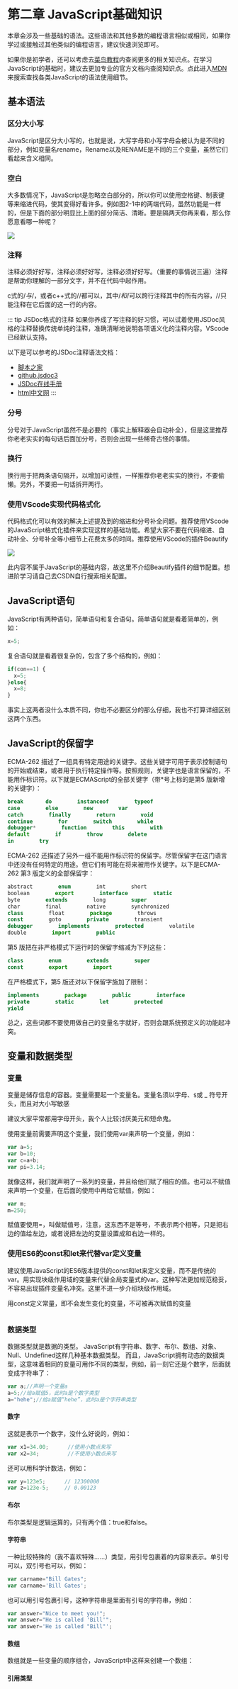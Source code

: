 # 第二章 JavaScript基础知识
本章会涉及一些基础的语法。这些语法和其他多数的编程语言相似或相同，如果你学过或接触过其他类似的编程语言，建议快速浏览即可。

如果你是初学者，还可以考虑去[菜鸟教程](https://www.runoob.com/js/js-tutorial.html)内查阅更多的相关知识点。在学习JavaScript的基础时，建议去更加专业的官方文档内查阅知识点。点此进入[MDN](https://developer.mozilla.org/zh-CN/docs/Learn/Getting_started_with_the_web/JavaScript_basics)来搜索查找各类JavaScript的语法使用细节。

##  基本语法
### 区分大小写
JavaScript是区分大小写的，也就是说，大写字母和小写字母会被认为是不同的部分，例如变量名rename，Rename以及RENAME是不同的三个变量，虽然它们看起来含义相同。

### 空白
大多数情况下，JavaScript是忽略空白部分的，所以你可以使用空格键、制表键等来缩进代码，使其变得好看许多。例如图2-1中的两端代码，虽然功能是一样的，但是下面的部分明显比上面的部分简洁、清晰。要是隔两天你再来看，那么你愿意看哪一种呢？

![](https://rpg.blue/data/attachment/forum/201608/15/163701w49x9oo554o5occ4.png)

### 注释
注释必须好好写，注释必须好好写，注释必须好好写。（重要的事情说三遍）注释是帮助你理解的一部分文字，并不在代码中起作用。

c式的/*与*/，或者c++式的//都可以，其中/*和*/可以跨行注释其中的所有内容，//只能注释在它后面的这一行的内容。

::: tip JSDoc格式的注释
如果你养成了写注释的好习惯，可以试着使用JSDoc风格的注释替换传统单纯的注释，准确清晰地说明各项语义化的注释内容。VScode已经默认支持。

以下是可以参考的JSDoc注释语法文档：
- [脚本之家](http://shouce.jb51.net/jsdoc/index.html)
- [github.jsdoc3](https://jsdoc.app/)
- [JSDoc在线手册](http://www.dba.cn/book/jsdoc/)
- [html中文网](https://www.html.cn/doc/jsdoc/)
:::

### 分号
分号对于JavaScript虽然不是必要的（事实上解释器会自动补全），但是这里推荐你老老实实的每句话后面加分号，否则会出现一些稀奇古怪的事情。

### 换行
换行用于把两条语句隔开，以增加可读性，一样推荐你老老实实的换行，不要偷懒。另外，不要把一句话拆开两行。

### 使用VScode实现代码格式化 <Badge text="进阶"/>
代码格式化可以有效的解决上述提及到的缩进和分号补全问题。推荐使用VScode的JavaScript格式化插件来实现这样的基础功能。希望大家不要在代码缩进、自动补全、分号补全等小细节上花费太多的时间。推荐使用VScode的插件Beautify

![](https://i.bmp.ovh/imgs/2022/01/35a901574c8b3a8b.png)

此内容不属于JavaScript的基础内容，故这里不介绍Beautify插件的细节配置。想进阶学习请自己去CSDN自行搜索相关配置。







## JavaScript语句
JavaScript有两种语句，简单语句和复合语句。简单语句就是看着简单的，例如：
``` js
x=5;
```

复合语句就是看着很复杂的，包含了多个结构的，例如：
``` js
if(con==1) {
  x=5;
}else{
  x=8;
}
```

事实上这两者没什么本质不同，你也不必要区分的那么仔细，我也不打算详细区别这两个东西。





## JavaScript的保留字
ECMA-262 描述了一组具有特定用途的关键字。这些关键字可用于表示控制语句的开始或结束，或者用于执行特定操作等。按照规则，关键字也是语言保留的，不能用作标识符。以下就是ECMAScript的全部关键字（带*号上标的是第5 版新增的关键字）：
``` js
break       do        instanceof        typeof
case        else        new        var
catch        finally        return        void
continue        for        switch        while
debugger*        function        this        with
default        if        throw        delete
in        try
```

ECMA-262 还描述了另外一组不能用作标识符的保留字。尽管保留字在这门语言中还没有任何特定的用途。但它们有可能在将来被用作关键字。以下是ECMA-262 第3 版定义的全部保留字：
``` js
abstract        enum        int        short
boolean        export        interface        static
byte        extends        long        super
char        final        native        synchronized
class        float        package        throws
const        goto        private        transient
debugger        implements        protected        volatile
double        import        public
```

第5 版把在非严格模式下运行时的保留字缩减为下列这些：
``` js
class        enum        extends        super
const        export        import
```

在严格模式下，第5 版还对以下保留字施加了限制：
``` js
implements        package        public        interface
private        static        let        protected
yield
```

总之，这些词都不要使用做自己的变量名字就好，否则会跟系统预定义的功能起冲突。







## 变量和数据类型

### 变量
变量是储存信息的容器。变量需要起一个变量名。变量名须以字母、```$```或 _ 符号开头，而且对大小写敏感

建议大家平常都用字母开头，我个人比较讨厌美元和短命鬼。

使用变量前需要声明这个变量，我们使用var来声明一个变量，例如：
``` js
var a=5;
var b=10;
var c=a+b;
var pi=3.14;
```

就像这样，我们就声明了一系列的变量，并且给他们赋了相应的值。也可以不赋值来声明一个变量，在后面的使用中再给它赋值，例如：
``` js
var m;
m=250;
```

赋值要使用=，叫做赋值号，注意，这东西不是等号，不表示两个相等，只是把右边的值给左边，或者说把左边的变量设置成和右边一样的。



### 使用ES6的const和let来代替var定义变量 <Badge text='进阶' />
建议使用JavaScript的ES6版本提供的const和let来定义变量，而不是传统的var。用实现块级作用域的变量来代替全局变量式的var。这种写法更加规范稳妥，不容易出现插件变量名冲突。这里不进一步介绍块级作用域。

用const定义常量，即不会发生变化的变量，不可被再次赋值的变量
``` js

```


### 数据类型
数据类型就是数据的类型。
JavaScript有字符串、数字、布尔、数组、对象、Null、Undefined这样几种基本数据类型。
而且，JavaScript拥有动态的数据类型，这意味着相同的变量可用作不同的类型，例如，前一刻它还是个数字，后面就变成字符串了：

``` js
var a;//声明一个变量a
a=5;//给a赋值5，此时a是个数字类型
a="hehe";//给a赋值“hehe”，此时a是个字符串类型
```

#### 数字
这就是表示一个数字，没什么好说的，例如：
``` js
var x1=34.00;      //使用小数点来写
var x2=34;         //不使用小数点来写
```

还可以用科学计数法，例如：
``` js
var y=123e5;      // 12300000
var z=123e-5;     // 0.00123
```

#### 布尔
布尔类型是逻辑运算的，只有两个值：true和false。


#### 字符串
一种比较特殊的（我不喜欢特殊……）类型，用引号包裹着的内容来表示。单引号可以，双引号也可以，例如：
``` js
var carname="Bill Gates";
var carname='Bill Gates';
```

也可以用引号包裹引号，这种字符串是里面有引号的字符串，例如：
``` js
var answer="Nice to meet you!";
var answer="He is called 'Bill'";
var answer='He is called "Bill"';
```

#### 数组
数组就是一些变量的顺序组合，JavaScript中这样来创建一个数组：




#### 引用类型 <Badge text='进阶' />

